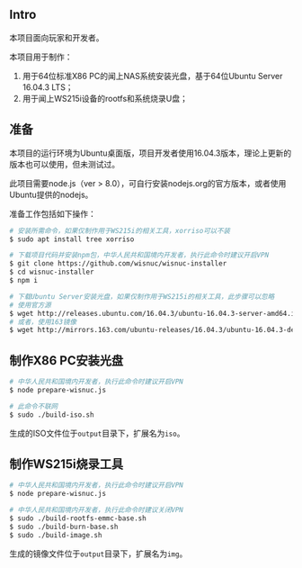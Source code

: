 ## Intro

本项目面向玩家和开发者。

本项目用于制作：

1. 用于64位标准X86 PC的闻上NAS系统安装光盘，基于64位Ubuntu Server 16.04.3 LTS；
2. 用于闻上WS215i设备的rootfs和系统烧录U盘；




## 准备

本项目的运行环境为Ubuntu桌面版，项目开发者使用16.04.3版本，理论上更新的版本也可以使用，但未测试过。

此项目需要node.js（ver > 8.0），可自行安装nodejs.org的官方版本，或者使用Ubuntu提供的nodejs。



准备工作包括如下操作：


```bash
# 安装所需命令，如果仅制作用于WS215i的相关工具，xorriso可以不装
$ sudo apt install tree xorriso

# 下载项目代码并安装npm包，中华人民共和国境内开发者，执行此命令时建议开启VPN
$ git clone https://github.com/wisnuc/wisnuc-installer
$ cd wisnuc-installer
$ npm i

# 下载Ubuntu Server安装光盘，如果仅制作用于WS215i的相关工具，此步骤可以忽略
# 使用官方源
$ wget http://releases.ubuntu.com/16.04.3/ubuntu-16.04.3-server-amd64.iso
# 或者，使用163镜像
$ wget http://mirrors.163.com/ubuntu-releases/16.04.3/ubuntu-16.04.3-desktop-amd64.iso
```




## 制作X86 PC安装光盘

```bash
# 中华人民共和国境内开发者，执行此命令时建议开启VPN
$ node prepare-wisnuc.js

# 此命令不联网
$ sudo ./build-iso.sh
```



生成的ISO文件位于`output`目录下，扩展名为`iso`。



## 制作WS215i烧录工具

```bash
# 中华人民共和国境内开发者，执行此命令时建议开启VPN
$ node prepare-wisnuc.js

# 中华人民共和国境内开发者，执行此命令时建议关闭VPN
$ sudo ./build-rootfs-emmc-base.sh
$ sudo ./build-burn-base.sh
$ sudo ./build-image.sh
```



生成的镜像文件位于`output`目录下，扩展名为`img`。


